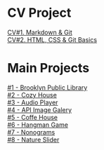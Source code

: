 # CV Project

[CV#1. Markdown & Git](https://PakhomovIvan.github.io/rsschool-cv/cv "CV#1. Markdown & Git")  
[CV#2. HTML, CSS & Git Basics](https://PakhomovIvan.github.io/rsschool-cv/ "CV#2. HTML, CSS & Git Basics")

# Main Projects

[#1 - Brooklyn Public Library](https://rolling-scopes-school.github.io/pakhomovivan-JSFEPRESCHOOL2023Q2/library/ "Brooklyn Public Library")\
[#2 - Cozy House](https://rolling-scopes-school.github.io/pakhomovivan-JSFEPRESCHOOL2024Q2/shelter/ "Cozy House")\
[#3 - Audio Player](https://rolling-scopes-school.github.io/pakhomovivan-JSFEPRESCHOOL2023Q2/js30-1.2-audio-player/ "Audio Player")\
[#4 - API Image Galery](https://rolling-scopes-school.github.io/pakhomovivan-JSFEPRESCHOOL2023Q2/js30-2.2-image-gallery/ "API Image Galery")\
[#5 - Coffe House](https://rolling-scopes-school.github.io/pakhomovivan-JSFE2023Q4/coffe-house/ "Coffe House")\
[#6 - Hangman Game](https://rolling-scopes-school.github.io/pakhomovivan-JSFE2023Q4/hangman "Hangman")\
[#7 - Nonograms](https://rolling-scopes-school.github.io/pakhomovivan-JSFE2023Q4/nonograms/ "Nonograms")\
[#8 - Nature Slider](https://pakhomovivan.github.io/cssMemeSlider/ "Nature Slider")
